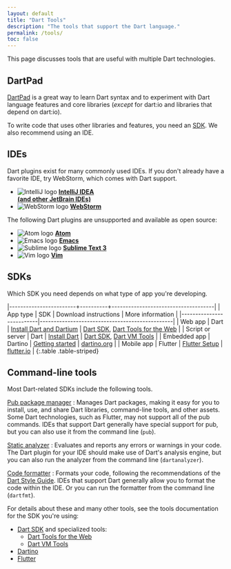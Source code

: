 ```yaml
---
layout: default
title: "Dart Tools"
description: "The tools that support the Dart language."
permalink: /tools/
toc: false
---
```


This page discusses tools that are useful with multiple Dart technologies.

## DartPad

[DartPad](/tools/dartpad) is
a great way to learn Dart syntax and to experiment with Dart language features
and core libraries (_except_ for dart:io and libraries that depend on dart:io).

To write code that uses other libraries and features,
you need an [SDK](#sdks).
We also recommend using an IDE.


## IDEs

Dart plugins exist for many commonly used IDEs.
If you don't already have a favorite IDE,
try WebStorm, which comes with Dart support.

<ul class="col2">
<li>
<img src="{% asset_path 'tools/IntellIJ-IDEA.png' %}" alt="IntelliJ logo">
<a href="jetbrains-plugin"><b>IntelliJ IDEA<br>
(and other JetBrain IDEs)</b></a>
</li>
<li>
<img src="{% asset_path 'tools/webstorm.png' %}" alt="WebStorm logo">
<a href="{{site.webdev}}/tools/webstorm"><b>WebStorm</b></a>
</li>
</ul>

The following Dart plugins are unsupported
and available as open source:

<ul class="col2">
<li>
<img src="{% asset_path 'tools/atom-logo.png' %}" alt="Atom logo">
<a href="https://github.com/dart-atom/dartlang/"><b>Atom</b></a>
</li>
<li>
<img src="{% asset_path 'tools/emacs.png' %}" alt="Emacs logo">
<a href="https://github.com/nex3/dart-mode"><b>Emacs</b></a>
</li>
<li>
<img src="{% asset_path 'tools/sublime.png' %}" alt="Sublime logo">
<a href="https://github.com/dart-lang/dart-sublime-bundle#readme"><b>Sublime Text 3</b></a>
</li>
<li>
<img src="{% asset_path 'tools/vim.png' %}" alt="Vim logo">
<a href="https://github.com/dart-lang/dart-vim-plugin"><b>Vim</b></a>
</li>
</ul>

## SDKs

Which SDK you need depends on what type of app you're developing.

|------------------------+----------+-------------------------------------|
| App type | SDK | Download instructions | More information |
|--------------------------|------------------------------------------------|
| Web app | Dart | [Install Dart and Dartium](/install/) | [Dart SDK](/tools/sdk), [Dart Tools for the Web]({{site.webdev}}/tools/) |
| Script or server | Dart | [Install Dart](/install/) | [Dart SDK](/tools/sdk), [Dart VM Tools](/dart-vm/tools/) |
| Embedded app | Dartino | [Getting started]({{site.dartino}}/getting-started/) | [dartino.org]({{site.dartino}}) |
| Mobile app | Flutter | [Flutter Setup]({{site.flutter}}/setup) | [flutter.io]({{site.flutter}}) |
{:.table .table-striped}



## Command-line tools

Most Dart-related SDKs include the following tools.

[Pub package manager](/tools/pub/)
: Manages Dart packages,
  making it easy for you to install, use, and share Dart libraries,
  command-line tools, and other assets.
  Some Dart technologies, such as Flutter, may not support
  all of the pub commands.
  IDEs that support Dart generally have special support for pub,
  but you can also use it from the command line (`pub`).

[Static analyzer](https://github.com/dart-lang/sdk/tree/master/pkg/analyzer_cli#dartanalyzer)
: Evaluates and reports any errors or warnings in your code.
  The Dart plugin for your IDE should make use of Dart's analysis engine,
  but you can also run the analyzer from the command line (`dartanalyzer`).

[Code formatter](https://github.com/dart-lang/dart_style#readme)
: Formats your code, following the recommendations of the
  [Dart Style Guide](/guides/language/effective-dart/style).
  IDEs that support Dart generally allow you to format the code within
  the IDE. Or you can run the formatter from the command line (`dartfmt`).

For details about these and many other tools,
see the tools documentation for the SDK you're using:

* [Dart SDK](/tools/sdk) and specialized tools:
  * [Dart Tools for the Web]({{site.webdev}}/tools/)
  * [Dart VM Tools]({{site.dart_vm}}/tools/)
* [Dartino]({{site.dartino}}/getting-started/)
* [Flutter]({{site.flutter}}/setup/)
